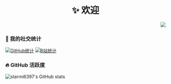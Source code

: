 <p align="center">
  <h1 align="center">✨ 欢迎</h1>
</p>

<img align="right" src="https://moe-counter.glitch.me/get/@:starmi6397?theme=rule34">
<br>

### 💞 我的社交统计

[![GitHub统计](https://stats.justsong.cn/api/github?username=starmi6397&theme=dracula&lang=zh-CN)](https://github.com/starmi6397)
[![B站统计](https://stats.justsong.cn/api/bilibili/?id=1289142181&theme=draculak&lang=zh-CN)](https://space.bilibili.com/1289142181)
<br>


### 🔥 GitHub 活跃度

![starmi6397's GitHub stats](https://github-readme-stats.vercel.app/api?username=starmi6397&custom_title=starmi6397的统计数据&show_icons=true&bg_color=30,e96443,904e95&title_color=fff&text_color=fff&icon_color=fff)
